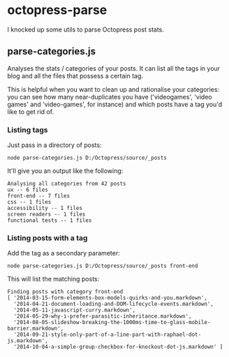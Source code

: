 # octopress-parse
I knocked up some utils to parse Octopress post stats.

## parse-categories.js

Analyses the stats / categories of your posts. It can list all the tags in your blog and all the files that possess a certain tag.

This is helpful when you want to clean up and rationalise your categories: you can see how many near-duplicates you have ('videogames', 'video games' and 'video-games', for instance) and which posts have a tag you'd like to get rid of.

### Listing tags

Just pass in a directory of posts:

`node parse-categories.js D:/Octopress/source/_posts`

It'll give you an output like the following:

```
Analysing all categories from 42 posts
ux -- 6 files
front-end -- 7 files
css -- 1 files
accessibility -- 1 files
screen readers -- 1 files
functional tests -- 1 files
```

### Listing posts with a tag

Add the tag as a secondary parameter:

`node parse-categories.js D:/Octopress/source/_posts front-end`

This will list the matching posts:

```
Finding posts with category front-end
[ '2014-03-15-form-elements-box-models-quirks-and-you.markdown',
  '2014-04-21-document-loading-and-DOM-lifecycle-events.markdown',
  '2014-05-11-javascript-curry.markdown',
  '2014-05-29-why-i-prefer-parasitic-inheritance.markdown',
  '2014-08-05-slideshow-breaking-the-1000ms-time-to-glass-mobile-barrier.markdown',
  '2014-09-21-style-only-part-of-a-line-part-with-raphael-dot-js.markdown',
  '2014-10-04-a-simple-group-checkbox-for-knockout-dot-js.markdown' ]
```
